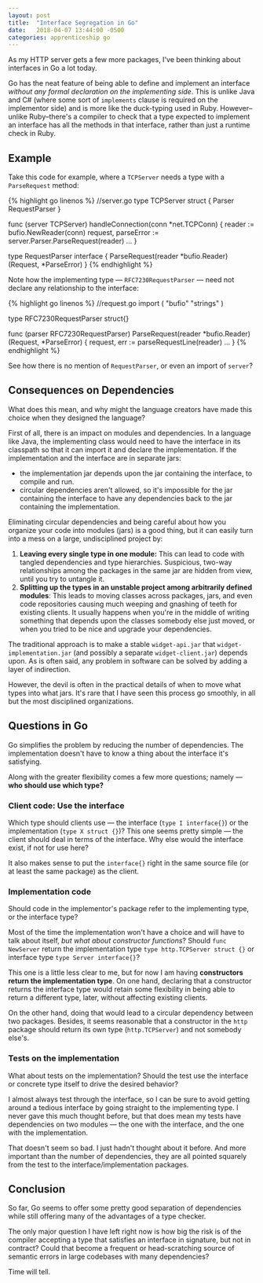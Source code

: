 ```yaml
---
layout: post
title:  "Interface Segregation in Go"
date:   2018-04-07 13:44:00 -0500
categories: apprenticeship go
---
```


As my HTTP server gets a few more packages, I've been thinking about interfaces in Go a lot today.

Go has the neat feature of being able to define and implement an interface *without any formal declaration on the implementing side*.  This is unlike Java and C# (where some sort of `implements` clause is required on the implementor side) and is more like the duck-typing used in Ruby.  However–unlike Ruby–there's a compiler to check that a type expected to implement an interface has all the methods in that interface, rather than just a runtime check in Ruby.


## Example

Take this code for example, where a `TCPServer` needs a type with a `ParseRequest` method:

{% highlight go linenos %}
//server.go
type TCPServer struct {
	Parser RequestParser
}

func (server TCPServer) handleConnection(conn *net.TCPConn) {
	reader := bufio.NewReader(conn)
	request, parseError := server.Parser.ParseRequest(reader)
	...
}

type RequestParser interface {
	ParseRequest(reader *bufio.Reader) (Request, *ParseError)
}
{% endhighlight %}


Note how the implementing type — `RFC7230RequestParser` — need not declare any relationship to the interface:

{% highlight go linenos %}
//request.go
import (
	"bufio"
	"strings"
)

type RFC7230RequestParser struct{}

func (parser RFC7230RequestParser) ParseRequest(reader *bufio.Reader) (Request, *ParseError) {
	request, err := parseRequestLine(reader)
	...
}
{% endhighlight %}

See how there is no mention of `RequestParser`, or even an import of `server`?


## Consequences on Dependencies

What does this mean, and why might the language creators have made this choice when they designed the language?

First of all, there is an impact on modules and dependencies.  In a language like Java, the implementing class would need to have the interface in its classpath so that it can import it and declare the implementation.  If the implementation and the interface are in separate jars:

- the implementation jar depends upon the jar containing the interface, to compile and run.
- circular dependencies aren't allowed, so it's impossible for the jar containing the interface to have any dependencies back to the jar containing the implementation.

Eliminating circular dependencies and being careful about how you organize your code into modules (jars) is a good thing, but it can easily turn into a mess on a large, undisciplined project by:

1. **Leaving every single type in one module:** This can lead to code with tangled dependencies and type hierarchies.  Suspicious, two-way relationships among the packages in the same jar are hidden from view, until you try to untangle it.
1. **Splitting up the types in an unstable project among arbitrarily defined modules**: This leads to moving classes across packages, jars, and even code repositories causing much weeping and gnashing of teeth for existing clients.  It usually happens when you're in the middle of writing something that depends upon the classes somebody else just moved, or when you tried to be nice and upgrade your dependencies.

The traditional approach is to make a stable `widget-api.jar` that `widget-implementation.jar` (and possibly a separate `widget-client.jar`) depends upon.  As is often said, any problem in software can be solved by adding a layer of indirection.

However, the devil is often in the practical details of when to move what types into what jars.  It's rare that I have seen this process go smoothly, in all but the most disciplined organizations.


## Questions in Go

Go simplifies the problem by reducing the number of dependencies.  The implementation doesn't have to know a thing about the interface it's satisfying.

Along with the greater flexibility comes a few more questions; namely — **who should use which type?**


### Client code: Use the interface

Which type should clients use — the interface (`type I interface{}`) or the implementation (`type X struct {}`)?  This one seems pretty simple — the client should deal in terms of the interface.  Why else would the interface exist, if not for use here?

It also makes sense to put the `interface{}` right in the same source file (or at least the same package) as the client.


### Implementation code

Should code in the implementor's package refer to the implementing type, or the interface type?

Most of the time the implementation won't have a choice and will have to
 talk about itself, *but what about constructor functions*?  Should `func NewServer` return the implementation type `type http.TCPServer struct {}` or interface type `type Server interface{}`?  
 
This one is a little less clear to me, but for now I am having **constructors return the implementation type**.  On one hand, declaring that a constructor returns the interface type would retain some flexibility in being able to return a different type, later, without affecting existing clients.

On the other hand, doing that would lead to a circular dependency between two packages.  Besides, it seems reasonable that a constructor in the `http` package should return its own type (`http.TCPServer`) and not somebody else's.


### Tests on the implementation

What about tests on the implementation?  Should the test use the interface or concrete type itself to drive the desired behavior?

I almost always test through the interface, so I can be sure to avoid getting around a tedious interface by going straight to the implementing type.  I never gave this much thought before, but that does mean my tests have dependencies on two modules — the one with the interface, and the one with the implementation.

That doesn't seem so bad.  I just hadn't thought about it before.  And more important than the number of dependencies, they are all pointed squarely from the test to the interface/implementation packages.


## Conclusion

So far, Go seems to offer some pretty good separation of dependencies while still offering many of the advantages of a type checker.

The only major question I have left right now is how big the risk is of the compiler accepting a type that satisfies an interface in signature, but not in contract?  Could that become a frequent or head-scratching source of semantic errors in large codebases with many dependencies?

Time will tell.
